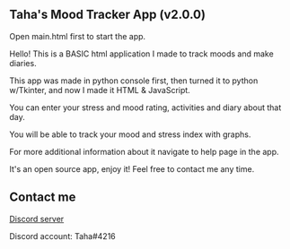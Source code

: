 Taha's Mood Tracker App (v2.0.0)
----
Open main.html first to start the app.

Hello! This is a BASIC html application I made to track moods and make diaries.

This app was made in python console first, then turned it to python w/Tkinter, and now I made it HTML & JavaScript.

You can enter your stress and mood rating, activities and diary about that day.

You will be able to track your mood and stress index with graphs.

For more additional information about it navigate to help page in the app.

It's an open source app, enjoy it! Feel free to contact me any time.

Contact me
----
[Discord server](https://discord.gg/NYnQNTE)

Discord account: Taha#4216